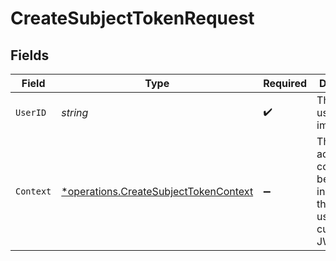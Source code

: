 # CreateSubjectTokenRequest


## Fields

| Field                                                                                         | Type                                                                                          | Required                                                                                      | Description                                                                                   |
| --------------------------------------------------------------------------------------------- | --------------------------------------------------------------------------------------------- | --------------------------------------------------------------------------------------------- | --------------------------------------------------------------------------------------------- |
| `UserID`                                                                                      | *string*                                                                                      | :heavy_check_mark:                                                                            | The ID of the user to impersonate.                                                            |
| `Context`                                                                                     | [*operations.CreateSubjectTokenContext](../../models/operations/createsubjecttokencontext.md) | :heavy_minus_sign:                                                                            | The additional context to be included in the token, this can be used in custom JWT.           |